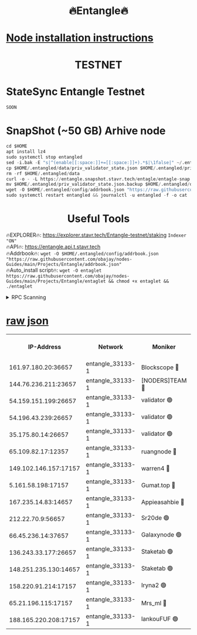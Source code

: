<h1 align="center"> 🔥Entangle🔥</h1>

[Node installation instructions](https://github.com/obajay/nodes-Guides/tree/main/Projects/Entangle)
=

<h1 align="center"> TESTNET</h1>

# StateSync Entangle Testnet
```python
SOON
```
# SnapShot (~50 GB) Arhive node
```python
cd $HOME
apt install lz4
sudo systemctl stop entangled
sed -i.bak -E "s|^(enable[[:space:]]+=[[:space:]]+).*$|\1false|" ~/.entangled/config/config.toml
cp $HOME/.entangled/data/priv_validator_state.json $HOME/.entangled/priv_validator_state.json.backup
rm -rf $HOME/.entangled/data
curl -o - -L https://entangle.snapshot.stavr.tech/entagle/entagle-snap.tar.lz4 | lz4 -c -d - | tar -x -C $HOME/.entangled --strip-components 2
mv $HOME/.entangled/priv_validator_state.json.backup $HOME/.entangled/data/priv_validator_state.json
wget -O $HOME/.entangled/config/addrbook.json "https://raw.githubusercontent.com/obajay/nodes-Guides/main/Projects/Entangle/addrbook.json"
sudo systemctl restart entangled && journalctl -u entangled -f -o cat
```
 <h1 align="center"> Useful Tools</h1>
 
🔥EXPLORER🔥: https://explorer.stavr.tech/Entangle-testnet/staking        `Indexer "ON"` \
🔥API🔥:      https://entangle.api.t.stavr.tech \
🔥Addrbook🔥: ```wget -O $HOME/.entangled/config/addrbook.json "https://raw.githubusercontent.com/obajay/nodes-Guides/main/Projects/Entangle/addrbook.json"``` \
🔥Auto_install script🔥:  `wget -O entaglet https://raw.githubusercontent.com/obajay/nodes-Guides/main/Projects/Entangle/entaglet && chmod +x entaglet && ./entaglet`


<details>
<summary>RPC Scanning</summary>

<h2 align="center"> We scan nodes in real time every 4 hours. And we provide the final result of RPC endpoints.
We cannot influence the operation of these nodes in any way. </h2>


```python
If Voting Power is higher than 0 --> then the Node is a validator of the network and may be subject to attack and be a potential threat to the chain.
```
```python
We marked such validators with a red symbol
```

</details>

[raw json](https://rpc-check.entangt.stavr.tech/entangt/rpc-entangt-result.json)
=


<table><tr><th>IP-Address</th><th>Network</th><th>Moniker</th><th>Latest Block Height</th><th>Earliest Block Height</th><th>Catching Up</th><th>Voting Power</th><th>Scan Time</th></tr><tr><td>161.97.180.20:36657</td><td>entangle_33133-1</td><td>Blockscope 🔴</td><td>758625</td><td>1</td><td>False</td><td>88000000000176</td><td>2023-11-24T07:21:40.240594567UTC</td></tr><tr><td>144.76.236.211:23657</td><td>entangle_33133-1</td><td>[NODERS]TEAM 🔴</td><td>758627</td><td>1</td><td>False</td><td>47049700500000000</td><td>2023-11-24T07:21:54.117953677UTC</td></tr><tr><td>54.159.151.199:26657</td><td>entangle_33133-1</td><td>validator 🟢</td><td>758627</td><td>1</td><td>False</td><td>0</td><td>2023-11-24T07:21:55.587547776UTC</td></tr><tr><td>54.196.43.239:26657</td><td>entangle_33133-1</td><td>validator 🟢</td><td>758628</td><td>1</td><td>False</td><td>0</td><td>2023-11-24T07:21:58.247041309UTC</td></tr><tr><td>35.175.80.14:26657</td><td>entangle_33133-1</td><td>validator 🟢</td><td>758628</td><td>1</td><td>False</td><td>0</td><td>2023-11-24T07:21:59.435668444UTC</td></tr><tr><td>65.109.82.17:12357</td><td>entangle_33133-1</td><td>ruangnode 🔴</td><td>758625</td><td>145001</td><td>False</td><td>82353626935077</td><td>2023-11-24T07:21:42.648327876UTC</td></tr><tr><td>149.102.146.157:17157</td><td>entangle_33133-1</td><td>warren4 🔴</td><td>758627</td><td>484001</td><td>False</td><td>32399306040004</td><td>2023-11-24T07:21:53.868732016UTC</td></tr><tr><td>5.161.58.198:17157</td><td>entangle_33133-1</td><td>Gumat.top 🔴</td><td>758629</td><td>522001</td><td>False</td><td>40931860000000</td><td>2023-11-24T07:22:00.045696609UTC</td></tr><tr><td>167.235.14.83:14657</td><td>entangle_33133-1</td><td>Appieasahbie 🔴</td><td>758628</td><td>531401</td><td>False</td><td>44568809900999996</td><td>2023-11-24T07:21:58.820941905UTC</td></tr><tr><td>212.22.70.9:56657</td><td>entangle_33133-1</td><td>Sr20de 🟢</td><td>758625</td><td>620601</td><td>False</td><td>0</td><td>2023-11-24T07:21:39.724809531UTC</td></tr><tr><td>66.45.236.14:37657</td><td>entangle_33133-1</td><td>Galaxynode 🟢</td><td>758627</td><td>654001</td><td>False</td><td>0</td><td>2023-11-24T07:21:54.964498204UTC</td></tr><tr><td>136.243.33.177:26657</td><td>entangle_33133-1</td><td>Staketab 🟢</td><td>758627</td><td>660001</td><td>False</td><td>0</td><td>2023-11-24T07:21:54.368804088UTC</td></tr><tr><td>148.251.235.130:14657</td><td>entangle_33133-1</td><td>Staketab 🟢</td><td>758625</td><td>660801</td><td>False</td><td>0</td><td>2023-11-24T07:21:39.972922732UTC</td></tr><tr><td>158.220.91.214:17157</td><td>entangle_33133-1</td><td>Iryna2 🟢</td><td>758628</td><td>704001</td><td>False</td><td>0</td><td>2023-11-24T07:21:58.584248060UTC</td></tr><tr><td>65.21.196.115:17157</td><td>entangle_33133-1</td><td>Mrs_ml 🔴</td><td>758626</td><td>720001</td><td>False</td><td>499058946500000</td><td>2023-11-24T07:21:47.083095624UTC</td></tr><tr><td>188.165.220.208:17157</td><td>entangle_33133-1</td><td>lankouFUF 🟢</td><td>758626</td><td>725001</td><td>False</td><td>0</td><td>2023-11-24T07:21:47.390251986UTC</td></tr></table>

